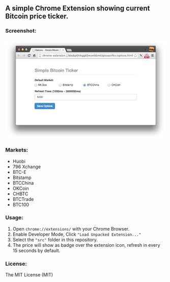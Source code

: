## A simple Chrome Extension showing current Bitcoin price ticker.

### Screenshot:

![Screenshot of Simple Bitcoin Ticker](screenshot.png)

### Markets:
 
- Huobi
- 796 Xchange
- BTC-E
- Bitstamp
- BTCChina
- OKCoin
- CHBTC
- BTCTrade
- BTC100

### Usage:

1. Open `chrome://extensions/` with your Chrome Browser.
2. Enable Developer Mode, Click `"Load Unpacked Extension..."`
3. Select the `"src"` folder in this repository.
4. The price will show as badge over the extension icon, refresh in every 15 seconds by default.

### License:

The MIT License (MIT)
